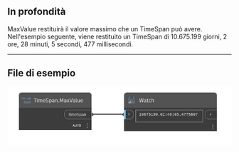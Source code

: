 ## In profondità
MaxValue restituirà il valore massimo che un TimeSpan può avere. Nell'esempio seguente, viene restituito un TimeSpan di 10.675.199 giorni, 2 ore, 28 minuti, 5 secondi, 477 millisecondi.
___
## File di esempio

![MaxValue](./DSCore.TimeSpan.MaxValue_img.jpg)

